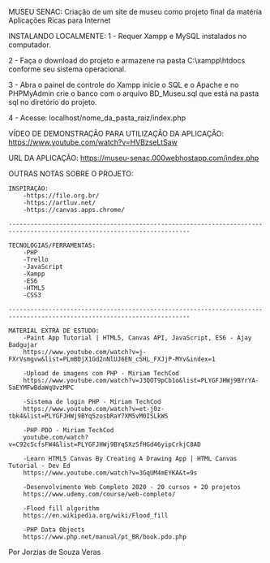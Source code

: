 
MUSEU SENAC:
 Criação de um site de museu como projeto final da matéria Aplicações Ricas para Internet


INSTALANDO LOCALMENTE:
1 - Requer Xampp e MySQL instalados no computador.

2 - Faça o download do projeto e armazene na pasta C:\xampp\htdocs conforme seu sistema operacional.

3 - Abra o painel de controle do Xampp inicie o SQL e o Apache e no PHPMyAdmin crie o banco com o arquivo BD_Museu.sql que está na pasta sql no diretório do projeto.

4 - Acesse: localhost/nome_da_pasta_raiz/index.php


VÍDEO DE DEMONSTRAÇÃO PARA UTILIZAÇÃO DA APLICAÇÃO:
https://www.youtube.com/watch?v=HVBzseLtSaw

URL DA APLICAÇÃO:
https://museu-senac.000webhostapp.com/index.php



OUTRAS NOTAS SOBRE O PROJETO:

	INSPIRAÇÃO:
		-https://file.org.br/
		-https://artluv.net/
		-https://canvas.apps.chrome/

	------------------------------------------------------------------------------------------------------------------------

	TECNOLOGIAS/FERRAMENTAS:
		-PHP
		-Trello
		-JavaScript
		-Xampp
		-ES6
		-HTML5
		-CSS3

	------------------------------------------------------------------------------------------------------------------------

	MATERIAL EXTRA DE ESTUDO:
		-Paint App Tutorial | HTML5, Canvas API, JavaScript, ES6 - Ajay Badgujar
		https://www.youtube.com/watch?v=j-FXrVsmgvw&list=PLmBDjX1Gd2nNlUJ6EN_cSHL_FXJjP-MYv&index=1

		-Upload de imagens com PHP - Miriam TechCod
		https://www.youtube.com/watch?v=J3QOT9pCb1o&list=PLYGFJHWj9BYrYA-SaEYMFwBdaWqUvzMPC

		-Sistema de login PHP - Miriam TechCod
		https://www.youtube.com/watch?v=et-j0z-tbk4&list=PLYGFJHWj9BYq5zosbRaY7XM5vM0ISLkWS

		-PHP PDO - Miriam TechCod
		youtube.com/watch?v=C92cScfsFW4&list=PLYGFJHWj9BYqSXzSfHGd46yipCrkjC8AD

		-Learn HTML5 Canvas By Creating A Drawing App | HTML Canvas Tutorial - Dev Ed
		https://www.youtube.com/watch?v=3GqUM4mEYKA&t=9s

		-Desenvolvimento Web Completo 2020 - 20 cursos + 20 projetos
		https://www.udemy.com/course/web-completo/

		-Flood fill algorithm
		https://en.wikipedia.org/wiki/Flood_fill

		-PHP Data Objects
		https://www.php.net/manual/pt_BR/book.pdo.php


Por
Jorzias de Souza Veras
